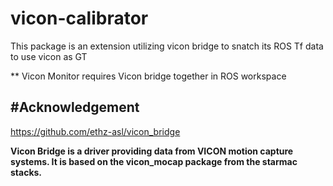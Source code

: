 # vicon-calibrator
This package is an extension utilizing vicon bridge to snatch its ROS Tf data to use vicon as GT

** Vicon Monitor requires Vicon bridge together in ROS workspace



#Acknowledgement
---------------------------
https://github.com/ethz-asl/vicon_bridge

**Vicon Bridge is a driver providing data from VICON motion capture systems. It is based on the vicon_mocap package from the starmac stacks.**
